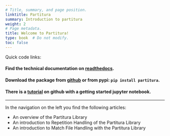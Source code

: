 ```yaml
---
# Title, summary, and page position.
linktitle: Partitura
summary: Introduction to partitura
weight: 2
# Page metadata.
title: Welcome to Partitura!
type: book  # Do not modify.
toc: false
---
```


Quick code links:

#### Find the technical documentation on [readthedocs](https://partitura.readthedocs.io/en/latest/).
#### Download the package from [github](https://github.com/CPJKU/partitura) or from pypi:   ```pip install partitura```.
#### There is a [tutorial](https://github.com/CPJKU/partitura_tutorial) on github with a getting started jupyter notebook.

----------

In the navigation on the left you find the following articles:

- An overview of the Partitura Library
- An introduction to Repetition Handling of the Partitura Library
- An introduction to Match File Handling with the Partitura Library